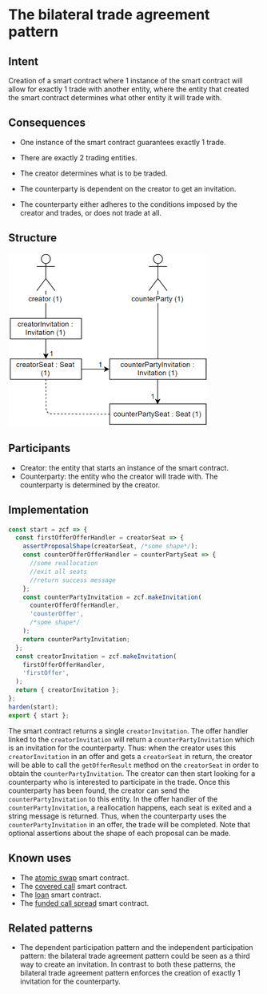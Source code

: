 # The bilateral trade agreement pattern

## Intent
Creation of
a smart contract where 1 instance of the smart contract will allow for
exactly 1 trade with another entity, where the entity that created the
smart contract determines what other entity it will trade with.

## Consequences

-   One instance of the smart contract guarantees exactly 1 trade.

-   There are exactly 2 trading entities.

-   The creator determines what is to be traded.

-   The counterparty is dependent on the creator to get an invitation.

-   The counterparty either adheres to the conditions imposed by the
    creator and trades, or does not trade at all.

## Structure
<img src="https://raw.githubusercontent.com/IlyasMercan/AgoricPatterns/main/docs/patterns/images/theBilateralTradeAgreementPattern.PNG" width="400">

## Participants
-   Creator: the entity that starts an instance of the smart contract.
-   Counterparty: the entity who the creator will trade with. The
    counterparty is determined by the creator.

## Implementation

```js
const start = zcf => {
  const firstOfferOfferHandler = creatorSeat => {
    assertProposalShape(creatorSeat, /*some shape*/);
    const counterOfferOfferHandler = counterPartySeat => {
      //some reallocation
      //exit all seats
      //return success message
    };
    const counterPartyInvitation = zcf.makeInvitation(
      counterOfferOfferHandler,
      'counterOffer',
      /*some shape*/
    );
    return counterPartyInvitation;
  };
  const creatorInvitation = zcf.makeInvitation(
    firstOfferOfferHandler,
    'firstOffer',
  );
  return { creatorInvitation };
};
harden(start);
export { start };
```

The smart contract returns a single `creatorInvitation`. The offer
handler linked to the `creatorInvitation` will return a
`counterPartyInvitation` which is an invitation for the counterparty.
Thus: when the creator uses this `creatorInvitation` in an offer and
gets a `creatorSeat` in return, the creator will be able to call the
`getOfferResult` method on the `creatorSeat` in order to obtain the
`counterPartyInvitation`. The creator can then start looking for a
counterparty who is interested to participate in the trade. Once this
counterparty has been found, the creator can send the
`counterPartyInvitation` to this entity. In the offer handler of the
`counterPartyInvitation`, a reallocation happens, each seat is exited
and a string message is returned. Thus, when the counterparty uses the
`counterPartyInvitation` in an offer, the trade will be completed. Note
that optional assertions about the shape of each proposal can be made.

## Known uses
-   The [atomic swap](https://docs.agoric.com/guides/zoe/contracts/atomic-swap.html) smart contract.
-   The [covered call](https://docs.agoric.com/guides/zoe/contracts/covered-call.html) smart contract.
-   The [loan](https://docs.agoric.com/guides/zoe/contracts/loan.html) smart contract.
-   The [funded call spread](https://docs.agoric.com/guides/zoe/contracts/fundedCallSpread.html) smart contract.

## Related patterns
-   The dependent participation pattern and the independent
    participation pattern: the bilateral trade agreement pattern could
    be seen as a third way to create an invitation. In contrast to both
    these patterns, the bilateral trade agreement pattern enforces the
    creation of exactly 1 invitation for the counterparty.